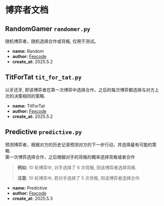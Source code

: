 # 博弈者文档

## RandomGamer `randomer.py`

随机博弈者，随机选择合作或背叛, 仅用于测试。

- **name:** Random
- **author:** [Fexcode](https://github.com/Fexcode)
- **create_at:** 2025.5.2

## TitForTat `tit_for_tat.py`

以牙还牙, 即该博弈者在第一次博弈中选择合作，之后的每次博弈都选择与对方上次的决策相同的策略.

- **name:** TitForTat
- **author:** [Fexcode](https://github.com/Fexcode)
- **create_at:** 2025.5.2

## Predictive `predictive.py`

预测博弈者，根据对方的历史记录预测对方的下一步行动，并选择最有可能的策略.<br>
第一次博弈选择合作，之后根据对手的背叛的概率选择背叛或者合作

> **例如:** 10 轮博弈中, 对手选择了 6 次背叛, 则该博弈者选择背叛.
>
> **注意:** 10 轮博弈中, 若对手选择了 5 次背叛, 则该博弈者选择合作.

- **name:** Predictive
- **author:** [Fexcode](https://github.com/Fexcode)
- **create_at:** 2025.5.3
